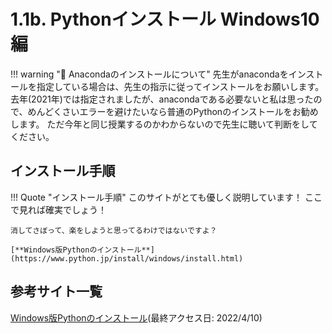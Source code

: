 # 1.1b. Pythonインストール Windows10編

!!! warning ":snake: Anacondaのインストールについて"
    先生がanacondaをインストールを指定している場合は、先生の指示に従ってインストールをお願いします。
    去年(2021年)では指定されましたが、anacondaである必要ないと私は思ったので、めんどくさいエラーを避けたいなら普通のPythonのインストールをお勧めします。
    ただ今年と同じ授業するのかわからないので先生に聴いて判断をしてください。

## インストール手順

!!! Quote "インストール手順"
    このサイトがとても優しく説明しています！
    ここで見れば確実でしょう！

    消してさぼって、楽をしようと思ってるわけではないですよ？

    [**Windows版Pythonのインストール**](https://www.python.jp/install/windows/install.html)

## 参考サイト一覧
[Windows版Pythonのインストール](https://www.python.jp/install/windows/install.html)(最終アクセス日: 2022/4/10)